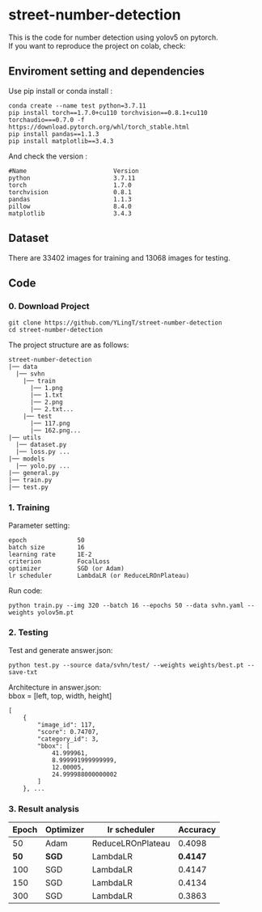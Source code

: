 # street-number-detection

This is the code for number detection using yolov5 on pytorch.  
If you want to reproduce the project on colab, check: 

## Enviroment setting and dependencies 
Use pip install or conda install :
```
conda create --name test python=3.7.11
pip install torch==1.7.0+cu110 torchvision==0.8.1+cu110 torchaudio===0.7.0 -f https://download.pytorch.org/whl/torch_stable.html
pip install pandas==1.1.3
pip install matplotlib==3.4.3
```
And check the version :
```
#Name                        Version
python                       3.7.11
torch                        1.7.0
torchvision                  0.8.1
pandas                       1.1.3
pillow                       8.4.0
matplotlib                   3.4.3
```

## Dataset 
There are 33402 images for training and 13068 images for testing.

## Code 
### 0. Download Project
```
git clone https://github.com/YLingT/street-number-detection
cd street-number-detection
```
The project structure are as follows:
```
street-number-detection
|── data
  |── svhn
    |── train
      |── 1.png
      |── 1.txt
      |── 2.png
      |── 2.txt...
    |── test
      |── 117.png
      |── 162.png...
|── utils
  |── dataset.py
  |── loss.py ...
|── models
  |── yolo.py ...
|── general.py
|── train.py
|── test.py
```
### 1.  Training
Parameter setting:
```
epoch              50
batch size         16
learning rate      1E-2
criterion          FocalLoss
optimizer          SGD (or Adam)
lr scheduler       LambdaLR (or ReduceLROnPlateau)
```
Run code:
```
python train.py --img 320 --batch 16 --epochs 50 --data svhn.yaml --weights yolov5m.pt
```
### 2.  Testing
Test and generate answer.json:
```
python test.py --source data/svhn/test/ --weights weights/best.pt --save-txt
```
Architecture in answer.json:  
bbox = [left, top, width, height]
```
[
    {
        "image_id": 117,
        "score": 0.74707,
        "category_id": 3,
        "bbox": [
            41.999961,
            8.999991999999999,
            12.00005,
            24.999988000000002
        ]
    }, ...
```

### 3.  Result analysis
|   Epoch  |  Optimizer  |  lr scheduler|   Accuracy   |
|----------|-------------|--------------|--------------|
|     50   |     Adam    |  ReduceLROnPlateau    |    0.4098    |
|     **50**   |     **SGD**     |  LambdaLR    |    **0.4147**    |
|     100  |     SGD     |  LambdaLR    |    0.4147    |
|     150  |     SGD     |  LambdaLR    |    0.4134    |
|     300  |     SGD     |  LambdaLR    |    0.3863    |


